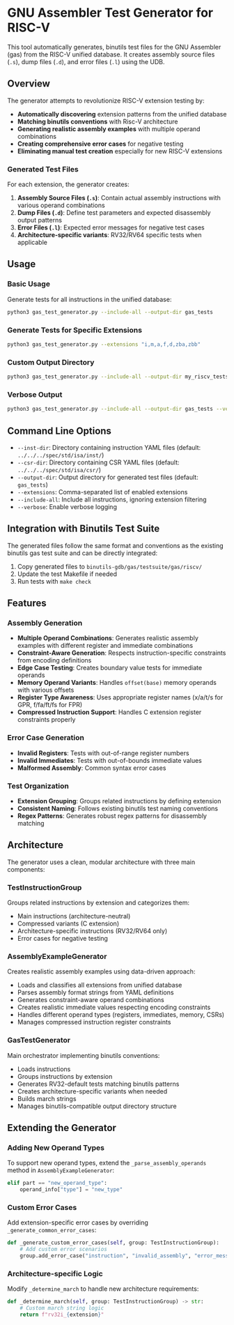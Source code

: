 # GNU Assembler Test Generator for RISC-V

This tool automatically generates, binutils test files for the GNU Assembler (gas) from the RISC-V unified database. It creates assembly source files (`.s`), dump files (`.d`), and error files (`.l`) using the UDB.

## Overview

The generator attempts to revolutionize RISC-V extension testing by:

- **Automatically discovering** extension patterns from the unified database
- **Matching binutils conventions** with Risc-V architecture
- **Generating realistic assembly examples** with multiple operand combinations
- **Creating comprehensive error cases** for negative testing
- **Eliminating manual test creation** especially for new RISC-V extensions

### Generated Test Files

For each extension, the generator creates:

1. **Assembly Source Files (`.s`)**: Contain actual assembly instructions with various operand combinations
2. **Dump Files (`.d`)**: Define test parameters and expected disassembly output patterns
3. **Error Files (`.l`)**: Expected error messages for negative test cases
4. **Architecture-specific variants**: RV32/RV64 specific tests when applicable

## Usage

### Basic Usage

Generate tests for all instructions in the unified database:

```bash
python3 gas_test_generator.py --include-all --output-dir gas_tests
```

### Generate Tests for Specific Extensions

```bash
python3 gas_test_generator.py --extensions "i,m,a,f,d,zba,zbb"
```

### Custom Output Directory

```bash
python3 gas_test_generator.py --include-all --output-dir my_riscv_tests
```

### Verbose Output

```bash
python3 gas_test_generator.py --include-all --output-dir gas_tests --verbose
```

## Command Line Options

- `--inst-dir`: Directory containing instruction YAML files (default: `../../../spec/std/isa/inst/`)
- `--csr-dir`: Directory containing CSR YAML files (default: `../../../spec/std/isa/csr/`)
- `--output-dir`: Output directory for generated test files (default: `gas_tests`)
- `--extensions`: Comma-separated list of enabled extensions
- `--include-all`: Include all instructions, ignoring extension filtering
- `--verbose`: Enable verbose logging

## Integration with Binutils Test Suite

The generated files follow the same format and conventions as the existing binutils gas test suite and can be directly integrated:

1. Copy generated files to `binutils-gdb/gas/testsuite/gas/riscv/`
2. Update the test Makefile if needed
3. Run tests with `make check`

## Features

### Assembly Generation

- **Multiple Operand Combinations**: Generates realistic assembly examples with different register and immediate combinations
- **Constraint-Aware Generation**: Respects instruction-specific constraints from encoding definitions
- **Edge Case Testing**: Creates boundary value tests for immediate operands
- **Memory Operand Variants**: Handles `offset(base)` memory operands with various offsets
- **Register Type Awareness**: Uses appropriate register names (x/a/t/s for GPR, f/fa/ft/fs for FPR)
- **Compressed Instruction Support**: Handles C extension register constraints properly

### Error Case Generation

- **Invalid Registers**: Tests with out-of-range register numbers
- **Invalid Immediates**: Tests with out-of-bounds immediate values
- **Malformed Assembly**: Common syntax error cases

### Test Organization

- **Extension Grouping**: Groups related instructions by defining extension
- **Consistent Naming**: Follows existing binutils test naming conventions
- **Regex Patterns**: Generates robust regex patterns for disassembly matching

## Architecture

The generator uses a clean, modular architecture with three main components:

### TestInstructionGroup
Groups related instructions by extension and categorizes them:
- Main instructions (architecture-neutral)
- Compressed variants (C extension)
- Architecture-specific instructions (RV32/RV64 only)
- Error cases for negative testing

### AssemblyExampleGenerator
Creates realistic assembly examples using data-driven approach:
- Loads and classifies all extensions from unified database
- Parses assembly format strings from YAML definitions
- Generates constraint-aware operand combinations
- Creates realistic immediate values respecting encoding constraints
- Handles different operand types (registers, immediates, memory, CSRs)
- Manages compressed instruction register constraints

### GasTestGenerator
Main orchestrator implementing binutils conventions:
- Loads instructions
- Groups instructions by extension
- Generates RV32-default tests matching binutils patterns
- Creates architecture-specific variants when needed
- Builds march strings
- Manages binutils-compatible output directory structure

## Extending the Generator

### Adding New Operand Types

To support new operand types, extend the `_parse_assembly_operands` method in `AssemblyExampleGenerator`:

```python
elif part == "new_operand_type":
    operand_info["type"] = "new_type"
```

### Custom Error Cases

Add extension-specific error cases by overriding `_generate_common_error_cases`:

```python
def _generate_custom_error_cases(self, group: TestInstructionGroup):
    # Add custom error scenarios
    group.add_error_case("instruction", "invalid_assembly", "error_message")
```

### Architecture-specific Logic

Modify `_determine_march` to handle new architecture requirements:

```python
def _determine_march(self, group: TestInstructionGroup) -> str:
    # Custom march string logic
    return f"rv32i_{extension}"
```
